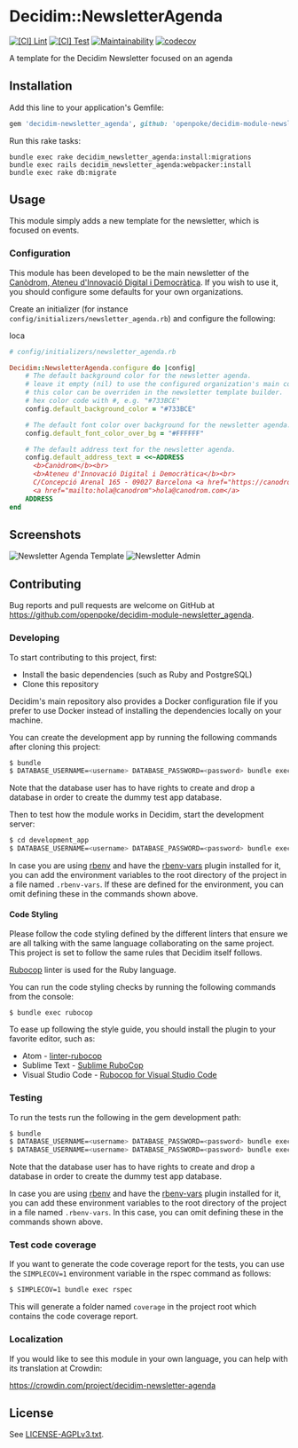 # Decidim::NewsletterAgenda

[![[CI] Lint](https://github.com/openpoke/decidim-module-newsletter_agenda/actions/workflows/lint.yml/badge.svg)](https://github.com/openpoke/decidim-module-newsletter_agenda/actions/workflows/lint.yml)
[![[CI] Test](https://github.com/openpoke/decidim-module-newsletter_agenda/actions/workflows/test.yml/badge.svg)](https://github.com/openpoke/decidim-module-newsletter_agenda/actions/workflows/test.yml)
[![Maintainability](https://api.codeclimate.com/v1/badges/7d9a138a045b30851a33/maintainability)](https://codeclimate.com/github/openpoke/decidim-module-newsletter_agenda/maintainability)
[![codecov](https://codecov.io/gh/openpoke/decidim-module-newsletter_agenda/branch/main/graph/badge.svg?token=OZ4AKZGKTC)](https://codecov.io/gh/openpoke/decidim-module-newsletter_agenda)

A template for the Decidim Newsletter focused on an agenda

## Installation

Add this line to your application's Gemfile:

```ruby
gem 'decidim-newsletter_agenda', github: 'openpoke/decidim-module-newsletter_agenda'

```

Run this rake tasks:

```
bundle exec rake decidim_newsletter_agenda:install:migrations
bundle exec rails decidim_newsletter_agenda:webpacker:install
bundle exec rake db:migrate
```

## Usage

This module simply adds a new template for the newsletter, which is focused on events.

### Configuration

This module has been developed to be the main newsletter of the [Canòdrom, Ateneu d'Innovació Digital i Democràtica](https://comunitat.canodrom.barcelona). If you wish to use it, you should configure some defaults for your own organizations.

Create an initializer (for instance `config/initializers/newsletter_agenda.rb`) and configure the following:

loca
```ruby
# config/initializers/newsletter_agenda.rb

Decidim::NewsletterAgenda.configure do |config|
    # The default background color for the newsletter agenda.
    # leave it empty (nil) to use the configured organization's main color.
    # this color can be overriden in the newsletter template builder.
    # hex color code with #, e.g. "#733BCE"
    config.default_background_color = "#733BCE"

    # The default font color over background for the newsletter agenda.
    config.default_font_color_over_bg = "#FFFFFF"

    # The default address text for the newsletter agenda.
    config.default_address_text = <<~ADDRESS
      <b>Canòdrom</b><br>
      <b>Ateneu d'Innovació Digital i Democràtica</b><br>
      C/Concepció Arenal 165 - 09027 Barcelona <a href="https://canodrom.barcelona">canodrom.barcelona</a><br>
      <a href="mailto:hola@canodrom">hola@canodrom.com</a>
    ADDRESS
end
```

## Screenshots

![Newsletter Agenda Template](features/newsletter.png)
![Newsletter Admin](features/admin.png)

## Contributing

Bug reports and pull requests are welcome on GitHub at https://github.com/openpoke/decidim-module-newsletter_agenda.

### Developing

To start contributing to this project, first:

- Install the basic dependencies (such as Ruby and PostgreSQL)
- Clone this repository

Decidim's main repository also provides a Docker configuration file if you
prefer to use Docker instead of installing the dependencies locally on your
machine.

You can create the development app by running the following commands after
cloning this project:

```bash
$ bundle
$ DATABASE_USERNAME=<username> DATABASE_PASSWORD=<password> bundle exec rake development_app
```

Note that the database user has to have rights to create and drop a database in
order to create the dummy test app database.

Then to test how the module works in Decidim, start the development server:

```bash
$ cd development_app
$ DATABASE_USERNAME=<username> DATABASE_PASSWORD=<password> bundle exec rails s
```

In case you are using [rbenv](https://github.com/rbenv/rbenv) and have the
[rbenv-vars](https://github.com/rbenv/rbenv-vars) plugin installed for it, you
can add the environment variables to the root directory of the project in a file
named `.rbenv-vars`. If these are defined for the environment, you can omit
defining these in the commands shown above.

#### Code Styling

Please follow the code styling defined by the different linters that ensure we
are all talking with the same language collaborating on the same project. This
project is set to follow the same rules that Decidim itself follows.

[Rubocop](https://rubocop.readthedocs.io/) linter is used for the Ruby language.

You can run the code styling checks by running the following commands from the
console:

```
$ bundle exec rubocop
```

To ease up following the style guide, you should install the plugin to your
favorite editor, such as:

- Atom - [linter-rubocop](https://atom.io/packages/linter-rubocop)
- Sublime Text - [Sublime RuboCop](https://github.com/pderichs/sublime_rubocop)
- Visual Studio Code - [Rubocop for Visual Studio Code](https://github.com/misogi/vscode-ruby-rubocop)

### Testing

To run the tests run the following in the gem development path:

```bash
$ bundle
$ DATABASE_USERNAME=<username> DATABASE_PASSWORD=<password> bundle exec rake test_app
$ DATABASE_USERNAME=<username> DATABASE_PASSWORD=<password> bundle exec rspec
```

Note that the database user has to have rights to create and drop a database in
order to create the dummy test app database.

In case you are using [rbenv](https://github.com/rbenv/rbenv) and have the
[rbenv-vars](https://github.com/rbenv/rbenv-vars) plugin installed for it, you
can add these environment variables to the root directory of the project in a
file named `.rbenv-vars`. In this case, you can omit defining these in the
commands shown above.

### Test code coverage

If you want to generate the code coverage report for the tests, you can use
the `SIMPLECOV=1` environment variable in the rspec command as follows:

```bash
$ SIMPLECOV=1 bundle exec rspec
```

This will generate a folder named `coverage` in the project root which contains
the code coverage report.

### Localization

If you would like to see this module in your own language, you can help with its
translation at Crowdin:

https://crowdin.com/project/decidim-newsletter-agenda

## License

See [LICENSE-AGPLv3.txt](LICENSE-AGPLv3.txt).
